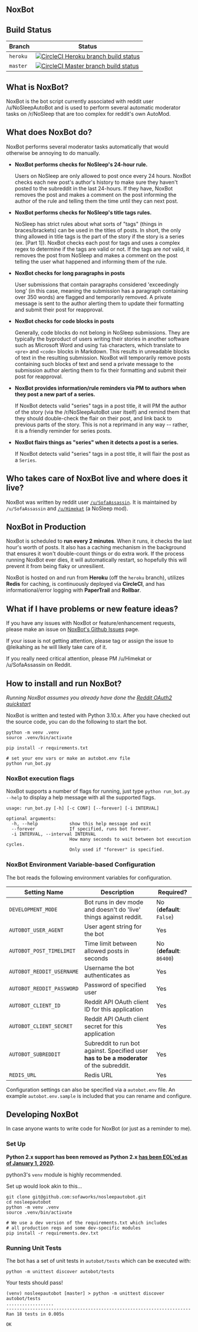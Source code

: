 ## NoxBot

## Build Status

| Branch | Status |
|--------|--------|
| `heroku` | [![CircleCI Heroku branch build status](https://circleci.com/gh/sofaworks/nosleepautobot/tree/heroku.svg?style=svg)](https://circleci.com/gh/sofaworks/nosleepautobot/tree/heroku) |
| `master` | [![CircleCI Master branch build status](https://circleci.com/gh/sofaworks/nosleepautobot/tree/master.svg?style=svg)](https://circleci.com/gh/sofaworks/nosleepautobot/tree/master) |

## What is NoxBot?

NoxBot is the bot script currently associated with reddit user /u/NoSleepAutoBot and is used to perform several automatic moderator tasks on /r/NoSleep that are too complex for reddit's own AutoMod.

## What does NoxBot do?

NoxBot performs several moderator tasks automatically that would otherwise be annoying to do manually.

* **NoxBot performs checks for NoSleep's 24-hour rule.**

   Users on NoSleep are only allowed to post once every 24 hours. NoxBot checks each new post's author's history to make sure they haven't posted to the subreddit in the last 24-hours. If they have, NoxBot removes the post and makes a comment on the post informing the author of the rule and telling them the time until they can next post.
* **NoxBot performs checks for NoSleep's title tags rules.**

  NoSleep has strict rules about what sorts of "tags" (things in braces/brackets) can be used in the titles of posts. In short, the only thing allowed in title tags is the part of the story if the story is a series (ex. [Part 1]). NoxBot checks each post for tags and uses a complex regex to determine if the tags are valid or not. If the tags are *not* valid, it removes the post from NoSleep and makes a comment on the post telling the user what happened and informing them of the rule.

* **NoxBot checks for long paragraphs in posts**

  User submissions that contain paragraphs considered 'exceedingly long' (in this case, meaning the submission has a paragraph containing over 350 words) are flagged and temporarily removed. A private message is sent to the author alerting them to update their formatting and submit their post for reapproval.

* **NoxBot checks for code blocks in posts**

  Generally, code blocks do not belong in NoSleep submissions. They are typically the byproduct of users writing their stories in another software such as Microsoft Word and using `Tab` characters, which translate to `<pre>` and `<code>` blocks in Markdown. This results in unreadable blocks of text in the resulting submission. NoxBot will temporarily remove posts containing such blocks of text and send a private message to the submission author alerting them to fix their formatting and submit their post for reapproval.

* **NoxBot provides information/rule reminders via PM to authors when they post a new part of a series.**

  If NoxBot detects valid "series" tags in a post title, it will PM the author of the story (via the /r/NoSleepAutoBot user itself) and remind them that they should double-check the flair on their post, and link back to previous parts of the story. This is not a reprimand in any way -- rather, it is a friendly reminder for series posts.

* **NoxBot flairs things as "series" when it detects a post is a series.**

  If NoxBot detects valid "series" tags in a post title, it will flair the post as a `Series`.

## Who takes care of NoxBot live and where does it live?

NoxBot was written by reddit user [`/u/SofaAssassin`](https://np.reddit.com/u/SofaAssassin). It is maintained by `/u/SofaAssassin` and [`/u/Himekat`](https://np.reddit.com/u/Himekat) (a NoSleep mod).

## NoxBot in Production

NoxBot is scheduled to **run every 2 minutes**. When it runs, it checks the last hour's worth of posts. It also has a caching mechanism in the background that ensures it won't double-count things or do extra work. If the process running NoxBot ever dies, it will automatically restart, so hopefully this will prevent it from being flaky or unresilient.

NoxBot is hosted on and run from **Heroku** (off the `heroku` branch), utilizes **Redis** for caching, is continuously deployed via **CircleCI**, and has informational/error logging with **PaperTrail** and **Rollbar**.

## What if I have problems or new feature ideas?

If you have any issues with NoxBot or feature/enhancement requests, please make an issue on [NoxBot's Github Issues](https://github.com/sofaworks/nosleepautobot/issues) page.

If your issue is not getting attention, please tag or assign the issue to @leikahing as he will likely take care of it.

If you really need critical attention, please PM /u/Himekat or /u/SofaAssassin on Reddit.

## How to install and run NoxBot?
_Running NoxBot assumes you already have done the [Reddit OAuth2 quickstart](https://github.com/reddit/reddit/wiki/OAuth2-Quick-Start-Example)_

NoxBot is written and tested with Python 3.10.x. After you have checked out the source code, you can do the following to start the bot.

```
python -m venv .venv
source .venv/bin/activate

pip install -r requirements.txt

# set your env vars or make an autobot.env file
python run_bot.py
```

### NoxBot execution flags

NoxBot supports a number of flags for running, just type `python run_bot.py --help` to display a help message with all the supported flags.

	usage: run_bot.py [-h] [-c CONF] [--forever] [-i INTERVAL]

	optional arguments:
	  -h, --help            show this help message and exit
	  --forever             If specified, runs bot forever.
	  -i INTERVAL, --interval INTERVAL
	                        How many seconds to wait between bot execution cycles.
	                        Only used if "forever" is specified.

### NoxBot Environment Variable-based Configuration

The bot reads the following environment variables for configuration.

| Setting Name | Description | Required? |
| ------------ | ----------- | --------- |
| `DEVELOPMENT_MODE` | Bot runs in dev mode and doesn't do 'live' things against reddit. | No (**default**: `False`) |
| `AUTOBOT_USER_AGENT` | User agent string for the bot | Yes |
| `AUTOBOT_POST_TIMELIMIT` | Time limit between allowed posts in seconds | No (**default**: `86400`) |
| `AUTOBOT_REDDIT_USERNAME` | Username the bot authenticates as | Yes |
| `AUTOBOT_REDDIT_PASSWORD` | Password of specified user | Yes |
| `AUTOBOT_CLIENT_ID` | Reddit API OAuth client ID for this application | Yes |
| `AUTOBOT_CLIENT_SECRET` | Reddit API OAuth client secret for this application | Yes |
| `AUTOBOT_SUBREDDIT` | Subreddit to run bot against. Specified user **has to be a moderator** of the subreddit. | Yes |
| `REDIS_URL` | Redis URL | Yes |

Configuration settings can also be specified via a `autobot.env` file. An example `autobot.env.sample` is included that you can rename and configure.

## Developing NoxBot

In case anyone wants to write code for NoxBot (or just as a reminder to me).

### Set Up

**Python 2.x support has been removed as Python 2.x [has been EOL'ed as of January 1, 2020](https://www.python.org/doc/sunset-python-2/).**

python3's `venv` module is highly recommended.

Set up would look akin to this...

```
git clone git@github.com:sofaworks/nosleepautobot.git
cd nosleepautobot
python -m venv .venv
source .venv/bin/activate

# We use a dev version of the requirements.txt which includes
# all production reqs and some dev-specific modules
pip install -r requirements.dev.txt
```

### Running Unit Tests

The bot has a set of unit tests in `autobot/tests` which can be executed with:

```
python -m unittest discover autobot/tests
```

Your tests should pass!

```
(venv) nosleepautobot [master] > python -m unittest discover autobot/tests
..................
----------------------------------------------------------------------
Ran 18 tests in 0.005s

OK
```
